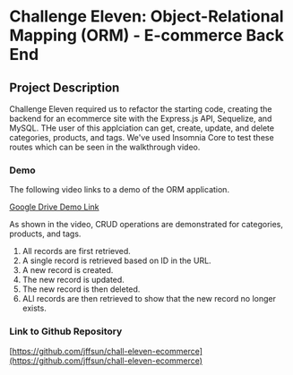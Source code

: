 # Challenge Eleven: Object-Relational Mapping (ORM) - E-commerce Back End

## Project Description

Challenge Eleven required us to refactor the starting code, creating the backend for an ecommerce site with the Express.js API, Sequelize, and MySQL. THe user of this applciation can get, create, update, and delete categories, products, and tags. We've used Insomnia Core to test these routes which can be seen in the walkthrough video.


### Demo

The following video links to a demo of the ORM application. 


[Google Drive Demo Link](https://drive.google.com/file/d/1MTvR8kKity22xJ10Th7uU2DCaqfYcu16/view)

As shown in the video, CRUD operations are demonstrated for categories, products, and tags. 
1. All records are first retrieved.
2. A single record is retrieved based on ID in the URL.
3. A new record is created.
4. The new record is updated.
5. The new record is then deleted.
6. ALl records are then retrieved to show that the new record no longer exists.

### Link to Github Repository
[https://github.com/jffsun/chall-eleven-ecommerce](https://github.com/jffsun/chall-eleven-ecommerce)